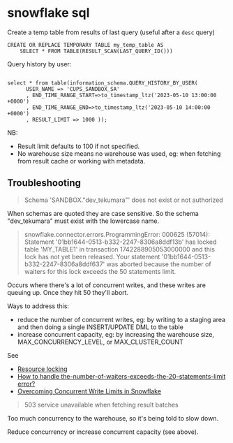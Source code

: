 # snowflake sql

Create a temp table from results of last query (useful after a `desc` query)

```
CREATE OR REPLACE TEMPORARY TABLE my_temp_table AS
    SELECT * FROM TABLE(RESULT_SCAN(LAST_QUERY_ID()))
```

Query history by user:

```

select * from table(information_schema.QUERY_HISTORY_BY_USER(
      USER_NAME => 'CUPS_SANDBOX_SA'
      , END_TIME_RANGE_START=>to_timestamp_ltz('2023-05-10 13:00:00 +0000')
      , END_TIME_RANGE_END=>to_timestamp_ltz('2023-05-10 14:00:00 +0000')
      , RESULT_LIMIT => 1000 ));
```

NB:

- Result limit defaults to 100 if not specified.
- No warehouse size means no warehouse was used, eg: when fetching from result cache or working with metadata.

## Troubleshooting

> Schema 'SANDBOX."dev_tekumara"' does not exist or not authorized

When schemas are quoted they are case sensitive. So the schema "dev_tekumara" must exist with the lowercase name.

> snowflake.connector.errors.ProgrammingError: 000625 (57014): Statement '01bb1644-0513-b332-2247-8306a8ddf13b' has locked table 'MY_TABLE1' in transaction 1742288905053000000 and this lock has not yet been released.
> Your statement '01bb1644-0513-b332-2247-8306a8ddf637' was aborted because the number of waiters for this lock exceeds the 50 statements limit.

Occurs where there's a lot of concurrent writes, and these writes are queuing up. Once they hit 50 they'll abort.

Ways to address this:

- reduce the number of concurrent writes, eg: by writing to a staging area and then doing a single INSERT/UPDATE DML to the table
- increase concurrent capacity, eg: by increasing the warehouse size, MAX_CONCURRENCY_LEVEL, or MAX_CLUSTER_COUNT

See

- [Resource locking](https://docs.snowflake.com/en/sql-reference/transactions#resource-locking)
- [How to handle the-number-of-waiters-exceeds-the-20-statements-limit error?](https://snowflake.discourse.group/t/how-to-handle-the-number-of-waiters-exceeds-the-20-statements-limit-error/7538)
- [Overcoming Concurrent Write Limits in Snowflake](https://resultant.com/blog/technology/overcoming-concurrent-write-limits-in-snowflake/)

> 503 service unavailable when fetching result batches

Too much concurrency to the warehouse, so it's being told to slow down.

Reduce concurrency or increase concurrent capacity (see above).

